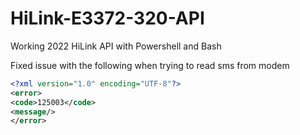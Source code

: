 # HiLink-E3372-320-API
Working 2022 HiLink API with Powershell and Bash

Fixed issue with the following when trying to read sms from modem

```xml
<?xml version="1.0" encoding="UTF-8"?>
<error>
<code>125003</code>
<message/>
</error>
```
